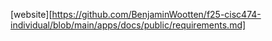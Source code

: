 [website][https://github.com/BenjaminWootten/f25-cisc474-individual/blob/main/apps/docs/public/requirements.md]